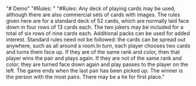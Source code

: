 "# Demo" 
"#Rules: " 
"#Rules: Any deck of playing cards may be used, although there are also commercial sets of cards with images. The rules given here are for a standard deck of 52 cards, which are normally laid face down in four rows of 13 cards each. The two jokers may be included for a total of six rows of nine cards each. Additional packs can be used for added interest. Standard rules need not be followed: the cards can be spread out anywhere, such as all around a room.In turn, each player chooses two cards and turns them face up. If they are of the same rank and color, then that player wins the pair and plays again. If they are not of the same rank and color, they are turned face down again and play passes to the player on the left. The game ends when the last pair has been picked up. The winner is the person with the most pairs. There may be a tie for first place." 
